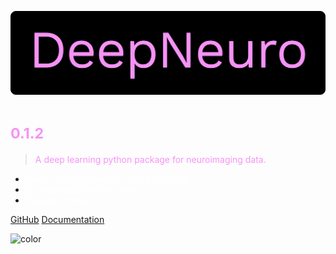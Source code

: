 ![logo](_media/logo.svg)

# <span style="color:#F693F6"><small>0.1.2</small></span>

> <span style="color:#F693F6">A deep learning python package for neuroimaging data.</span>

- <span style="color:#FFFFFF">Simple and lightweight (~21kB gzipped)</span>
- <span style="color:#FFFFFF">No statically built html files</span>
- <span style="color:#FFFFFF">Multiple themes</span>

[GitHub](https://github.com/QTIM-Lab/DeepNeuro)
[Documentation](#DeepNeuro)

<!-- background color -->

![color](#000000)